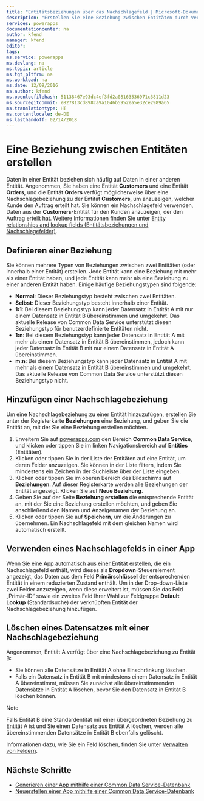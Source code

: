 ```yaml
---
title: "Entitätsbeziehungen über das Nachschlagefeld | Microsoft-Dokumentation"
description: "Erstellen Sie eine Beziehung zwischen Entitäten durch Verwenden eines Nachschlagefelds."
services: powerapps
documentationcenter: na
author: kfend
manager: kfend
editor: 
tags: 
ms.service: powerapps
ms.devlang: na
ms.topic: article
ms.tgt_pltfrm: na
ms.workload: na
ms.date: 12/09/2016
ms.author: kfend
ms.openlocfilehash: 51138467e93dc4ef3fd2a08163536971c3811d23
ms.sourcegitcommit: e827813cd898ca9a1046b5952ea5e32ce2989a65
ms.translationtype: HT
ms.contentlocale: de-DE
ms.lasthandoff: 02/14/2018
---
```

# <a name="build-a-relationship-between-entities"></a>Eine Beziehung zwischen Entitäten erstellen
Daten in einer Entität beziehen sich häufig auf Daten in einer anderen Entität. Angenommen, Sie haben eine Entität **Customers** und eine Entität **Orders**, und die Entität **Orders** verfügt möglicherweise über eine Nachschlagebeziehung zu der Entität **Customers**, um anzuzeigen, welcher Kunde den Auftrag erteilt hat. Sie können ein Nachschlagefeld verwenden, Daten aus der **Customers**-Entität für den Kunden anzuzeigen, der den Auftrag erteilt hat. Weitere Informationen finden Sie unter [Entity relationships and lookup fields (Entitätsbeziehungen und Nachschlagefelder)](https://docs.microsoft.com/common-data-service/entity-reference/relationships).

## <a name="define-a-relationship"></a>Definieren einer Beziehung
Sie können mehrere Typen von Beziehungen zwischen zwei Entitäten (oder innerhalb einer Entität) erstellen. Jede Entität kann eine Beziehung mit mehr als einer Entität haben, und jede Entität kann mehr als eine Beziehung zu einer anderen Entität haben. Einige häufige Beziehungstypen sind folgende:

* **Normal**: Dieser Beziehungstyp besteht zwischen zwei Entitäten.
* **Selbst**: Dieser Beziehungstyp besteht innerhalb einer Entität.
* **1:1**: Bei diesem Beziehungstyp kann jeder Datensatz in Entität A mit nur einem Datensatz in Entität B übereinstimmen und umgekehrt. Das aktuelle Release von Common Data Service unterstützt diesen Beziehungstyp für benutzerdefinierte Entitäten nicht.
* **1:n**: Bei diesem Beziehungstyp kann jeder Datensatz in Entität A mit mehr als einem Datensatz in Entität B übereinstimmen, jedoch kann jeder Datensatz in Entität B mit nur einem Datensatz in Entität A übereinstimmen.
* **m:n**: Bei diesem Beziehungstyp kann jeder Datensatz in Entität A mit mehr als einem Datensatz in Entität B übereinstimmen und umgekehrt. Das aktuelle Release von Common Data Service unterstützt diesen Beziehungstyp nicht.

## <a name="add-a-lookup-relation"></a>Hinzufügen einer Nachschlagebeziehung
Um eine Nachschlagebeziehung zu einer Entität hinzuzufügen, erstellen Sie unter der Registerkarte **Beziehungen** eine Beziehung, und geben Sie die Entität an, mit der Sie eine Beziehung erstellen möchten.

1. Erweitern Sie auf [powerapps.com](https://web.powerapps.com) den Bereich **Common Data Service**, und klicken oder tippen Sie im linken Navigationsbereich auf **Entities** (Entitäten).
2. Klicken oder tippen Sie in der Liste der Entitäten auf eine Entität, um deren Felder anzuzeigen. Sie können in der Liste filtern, indem Sie mindestens ein Zeichen in der Suchleiste über der Liste eingeben.
3. Klicken oder tippen Sie im oberen Bereich des Bildschirms auf **Beziehungen**. Auf dieser Registerkarte werden alle Beziehungen der Entität angezeigt. Klicken Sie auf **Neue Beziehung**.
4. Geben Sie auf der Seite **Beziehung erstellen** die entsprechende Entität an, mit der Sie eine Beziehung erstellen möchten, und geben Sie anschließend den Namen und Anzeigenamen der Beziehung an.
5. Klicken oder tippen Sie auf **Speichern**, um die Änderungen zu übernehmen. Ein Nachschlagefeld mit dem gleichen Namen wird automatisch erstellt.

## <a name="use-a-lookup-field-in-an-app"></a>Verwenden eines Nachschlagefelds in einer App
Wenn Sie [eine App automatisch aus einer Entität erstellen](data-platform-create-app.md), die ein Nachschlagefeld enthält, wird dieses als **Dropdown**-Steuerelement angezeigt, das Daten aus dem Feld **Primärschlüssel** der entsprechenden Entität in einem reduzierten Zustand enthält. Um in der Drop-down-Liste zwei Felder anzuzeigen, wenn diese erweitert ist, müssen Sie das Feld „Primär-ID“ sowie ein zweites Feld Ihrer Wahl zur Feldgruppe **Default Lookup** (Standardsuche) der verknüpften Entität der Nachschlagebeziehung hinzufügen.

## <a name="delete-a-record-with-a-lookup-relation"></a>Löschen eines Datensatzes mit einer Nachschlagebeziehung
Angenommen, Entität A verfügt über eine Nachschlagebeziehung zu Entität B:

* Sie können alle Datensätze in Entität A ohne Einschränkung löschen.
* Falls ein Datensatz in Entität B mit mindestens einem Datensatz in Entität A übereinstimmt, müssen Sie zunächst alle übereinstimmenden Datensätze in Entität A löschen, bevor Sie den Datensatz in Entität B löschen können.

> [!NOTE]
> Falls Entität B eine Standardentität mit einer übergeordneten Beziehung zu Entität A ist und Sie einen Datensatz aus Entität A löschen, werden alle übereinstimmenden Datensätze in Entität B ebenfalls gelöscht.

Informationen dazu, wie Sie ein Feld löschen, finden Sie unter [Verwalten von Feldern](data-platform-manage-fields.md).

## <a name="next-steps"></a>Nächste Schritte
* [Generieren einer App mithilfe einer Common Data Service-Datenbank](data-platform-create-app.md)
* [Neuerstellen einer App mithilfe einer Common Data Service-Datenbank](data-platform-create-app-scratch.md)

